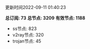 更新时间2022-09-11 01:40:23

**总订阅: 73**
**总节点: 3209**
**有效节点: 1188**
- ss节点: 823
- v2ray节点: 320
- trojan节点: 45
